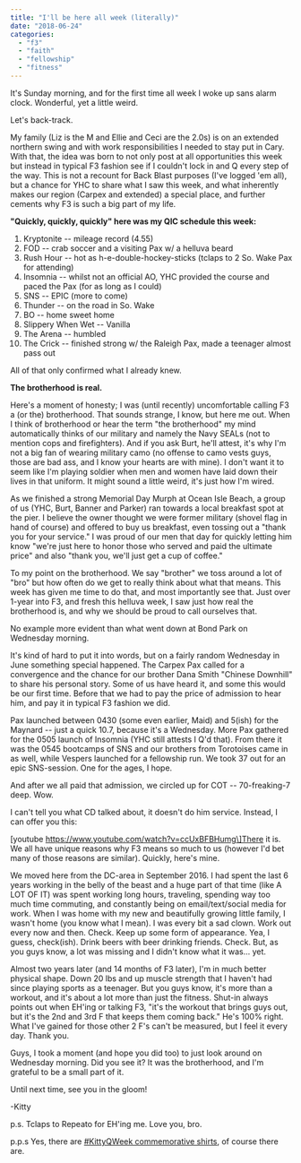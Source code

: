 ```yaml
---
title: "I'll be here all week (literally)"
date: "2018-06-24"
categories: 
  - "f3"
  - "faith"
  - "fellowship"
  - "fitness"
---
```


It's Sunday morning, and for the first time all week I woke up sans alarm clock. Wonderful, yet a little weird.

Let's back-track.

My family (Liz is the M and Ellie and Ceci are the 2.0s) is on an extended northern swing and with work responsibilities I needed to stay put in Cary. With that, the idea was born to not only post at all opportunities this week but instead in typical F3 fashion see if I couldn't lock in and Q every step of the way. This is not a recount for Back Blast purposes (I've logged 'em all), but a chance for YHC to share what I saw this week, and what inherently makes our region (Carpex and extended) a special place, and further cements why F3 is such a big part of my life.

**"Quickly, quickly, quickly" here was my QIC schedule this week:**

1. Kryptonite -- mileage record (4.55)
2. FOD -- crab soccer and a visiting Pax w/ a helluva beard
3. Rush Hour -- hot as h-e-double-hockey-sticks (tclaps to 2 So. Wake Pax for attending)
4. Insomnia -- whilst not an official AO, YHC provided the course and paced the Pax (for as long as I could)
5. SNS -- EPIC (more to come)
6. Thunder -- on the road in So. Wake
7. BO -- home sweet home
8. Slippery When Wet -- Vanilla
9. The Arena -- humbled
10. The Crick -- finished strong w/ the Raleigh Pax, made a teenager almost pass out

All of that only confirmed what I already knew.

**The brotherhood is real.**

Here's a moment of honesty; I was (until recently) uncomfortable calling F3 a (or the) brotherhood. That sounds strange, I know, but here me out. When I think of brotherhood or hear the term "the brotherhood" my mind automatically thinks of our military and namely the Navy SEALs (not to mention cops and firefighters). And if you ask Burt, he'll attest, it's why I'm not a big fan of wearing military camo (no offense to camo vests guys, those are bad ass, and I know your hearts are with mine). I don't want it to seem like I'm playing soldier when men and women have laid down their lives in that uniform. It might sound a little weird, it's just how I'm wired.

As we finished a strong Memorial Day Murph at Ocean Isle Beach, a group of us (YHC, Burt, Banner and Parker) ran towards a local breakfast spot at the pier. I believe the owner thought we were former military (shovel flag in hand of course) and offered to buy us breakfast, even tossing out a "thank you for your service." I was proud of our men that day for quickly letting him know "we're just here to honor those who served and paid the ultimate price" and also "thank you, we'll just get a cup of coffee."

To my point on the brotherhood. We say "brother" we toss around a lot of "bro" but how often do we get to really think about what that means. This week has given me time to do that, and most importantly see that. Just over 1-year into F3, and fresh this helluva week, I saw just how real the brotherhood is, and why we should be proud to call ourselves that.

No example more evident than what went down at Bond Park on Wednesday morning.

It's kind of hard to put it into words, but on a fairly random Wednesday in June something special happened. The Carpex Pax called for a convergence and the chance for our brother Dana Smith "Chinese Downhill" to share his personal story. Some of us have heard it, and some this would be our first time. Before that we had to pay the price of admission to hear him, and pay it in typical F3 fashion we did.

Pax launched between 0430 (some even earlier, Maid) and 5(ish) for the Maynard -- just a quick 10.7, because it's a Wednesday. More Pax gathered for the 0505 launch of Insomnia (YHC still attests I Q'd that). From there it was the 0545 bootcamps of SNS and our brothers from Torotoises came in as well, while Vespers launched for a fellowship run. We took 37 out for an epic SNS-session. One for the ages, I hope.

And after we all paid that admission, we circled up for COT -- 70-freaking-7 deep. Wow.

I can't tell you what CD talked about, it doesn't do him service. Instead, I can offer you this:

\[youtube https://www.youtube.com/watch?v=ccUxBFBHumg\]There it is. We all have unique reasons why F3 means so much to us (however I'd bet many of those reasons are similar). Quickly, here's mine.

We moved here from the DC-area in September 2016. I had spent the last 6 years working in the belly of the beast and a huge part of that time (like A LOT OF IT) was spent working long hours, traveling, spending way too much time commuting, and constantly being on email/text/social media for work. When I was home with my new and beautifully growing little family, I wasn't home (you know what I mean). I was every bit a sad clown. Work out every now and then. Check. Keep up some form of appearance. Yea, I guess, check(ish). Drink beers with beer drinking friends. Check. But, as you guys know, a lot was missing and I didn't know what it was... yet.

Almost two years later (and 14 months of F3 later), I'm in much better physical shape. Down 20 lbs and up muscle strength that I haven't had since playing sports as a teenager. But you guys know, it's more than a workout, and it's about a lot more than just the fitness. Shut-in always points out when EH'ing or talking F3, "it's the workout that brings guys out, but it's the 2nd and 3rd F that keeps them coming back." He's 100% right. What I've gained for those other 2 F's can't be measured, but I feel it every day. Thank you.

Guys, I took a moment (and hope you did too) to just look around on Wednesday morning. Did you see it? It was the brotherhood, and I'm grateful to be a small part of it.

Until next time, see you in the gloom!

\-Kitty

p.s. Tclaps to Repeato for EH'ing me. Love you, bro.

p.p.s Yes, there are [#KittyQWeek commemorative shirts](https://teespring.com/kittyqweek#pid=211&cid=5288&sid=front), of course there are.
